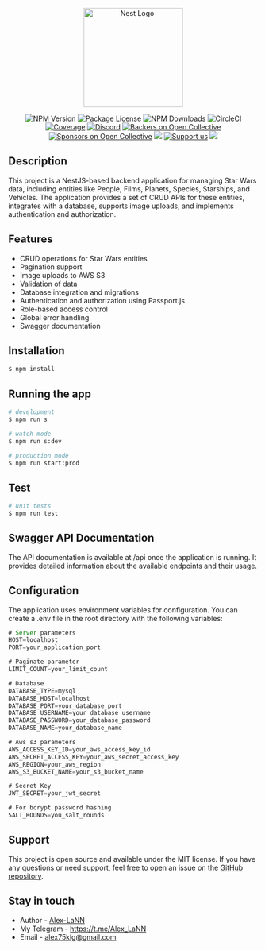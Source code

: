 <p align="center">
  <a href="http://nestjs.com/" target="blank"><img src="https://nestjs.com/img/logo-small.svg" width="200" alt="Nest Logo" /></a>
</p>

<p align="center">
  <a href="https://www.npmjs.com/~nestjscore" target="_blank"><img src="https://img.shields.io/npm/v/@nestjs/core.svg" alt="NPM Version" /></a>
  <a href="https://www.npmjs.com/~nestjscore" target="_blank"><img src="https://img.shields.io/npm/l/@nestjs/core.svg" alt="Package License" /></a>
  <a href="https://www.npmjs.com/~nestjscore" target="_blank"><img src="https://img.shields.io/npm/dm/@nestjs/common.svg" alt="NPM Downloads" /></a>
  <a href="https://circleci.com/gh/nestjs/nest" target="_blank"><img src="https://img.shields.io/circleci/build/github/nestjs/nest/master" alt="CircleCI" /></a>
  <a href="https://coveralls.io/github/nestjs/nest?branch=master" target="_blank"><img src="https://coveralls.io/repos/github/nestjs/nest/badge.svg?branch=master#9" alt="Coverage" /></a>
  <a href="https://discord.gg/G7Qnnhy" target="_blank"><img src="https://img.shields.io/badge/discord-online-brightgreen.svg" alt="Discord"/></a>
  <a href="https://opencollective.com/nest#backer" target="_blank"><img src="https://opencollective.com/nest/backers/badge.svg" alt="Backers on Open Collective" /></a>
  <a href="https://opencollective.com/nest#sponsor" target="_blank"><img src="https://opencollective.com/nest/sponsors/badge.svg" alt="Sponsors on Open Collective" /></a>
  <a href="https://paypal.me/kamilmysliwiec" target="_blank"><img src="https://img.shields.io/badge/Donate-PayPal-ff3f59.svg"/></a>
  <a href="https://opencollective.com/nest#sponsor"  target="_blank"><img src="https://img.shields.io/badge/Support%20us-Open%20Collective-41B883.svg" alt="Support us"></a>
  <a href="https://twitter.com/nestframework" target="_blank"><img src="https://img.shields.io/twitter/follow/nestframework.svg?style=social&label=Follow"></a>
</p>

## Description

This project is a NestJS-based backend application for managing Star Wars data, including entities like People, Films, Planets, Species, Starships, and Vehicles. The application provides a set of CRUD APIs for these entities, integrates with a database, supports image uploads, and implements authentication and authorization.

## Features

- CRUD operations for Star Wars entities
- Pagination support
- Image uploads to AWS S3
- Validation of data
- Database integration and migrations
- Authentication and authorization using Passport.js
- Role-based access control
- Global error handling
- Swagger documentation

## Installation

```bash
$ npm install
```

## Running the app

```bash
# development
$ npm run s

# watch mode
$ npm run s:dev

# production mode
$ npm run start:prod
```

## Test

```bash
# unit tests
$ npm run test
```

## Swagger API Documentation

The API documentation is available at /api once the application is running. It provides detailed information about the available endpoints and their usage.

## Configuration

The application uses environment variables for configuration. You can create a .env file in the root directory with the following variables:

```TypeScript
# Server parameters
HOST=localhost
PORT=your_application_port

# Paginate parameter
LIMIT_COUNT=your_limit_count

# Database
DATABASE_TYPE=mysql
DATABASE_HOST=localhost
DATABASE_PORT=your_database_port
DATABASE_USERNAME=your_database_username
DATABASE_PASSWORD=your_database_password
DATABASE_NAME=your_database_name

# Aws s3 parameters
AWS_ACCESS_KEY_ID=your_aws_access_key_id
AWS_SECRET_ACCESS_KEY=your_aws_secret_access_key
AWS_REGION=your_aws_region
AWS_S3_BUCKET_NAME=your_s3_bucket_name

# Secret Key
JWT_SECRET=your_jwt_secret

# For bcrypt password hashing.
SALT_ROUNDS=you_salt_rounds
```
## Support

This project is open source and available under the MIT license. If you have any questions or need support, feel free to open an issue on the [GitHub repository](https://github.com/Alex-LaNN/NestJS-backend/tree/master).

## Stay in touch

* Author - [Alex-LaNN](https://alex-lann.github.io/)
* My Telegram - https://t.me/Alex_LaNN
* Email - alex75klg@gmail.com